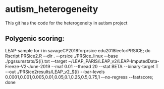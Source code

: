 # autism_heterogeneity
This git has the code for the heterogeneity in autism project


## Polygenic scoring: 


LEAP-sample
for i in savageCP2018forprsice edu2018leeforPRSICE; do Rscript PRSice2.R --dir . --prsice ./PRSice_linux --base ./pgssumstats/${i}.txt --target ~/LEAP_PARIS/LEAP_v2/LEAP-ImputedData-Freeze-V2-June-2019 --maf 0.01 --thread 20 --stat BETA --binary-target T --out ./PRSice2results/LEAP_v2_${i} --bar-levels 0.0001,0.001,0.005,0.01,0.05,0.1,0.25,0.5,0.75,1 --no-regress --fastscore; done
